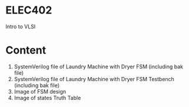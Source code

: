 # ELEC402
Intro to VLSI

# Content 
1. SystemVerilog file of Laundry Machine with Dryer FSM (including bak file)
2. SystemVerilog file of Laundry Machine with Dryer FSM Testbench (including bak file)
3. Image of FSM design
4. Image of states Truth Table
